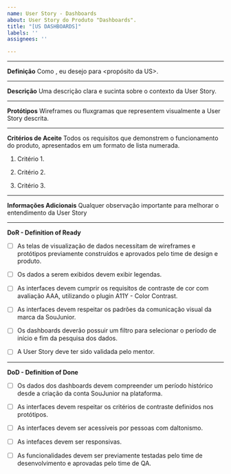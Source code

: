 ```yaml
---
name: User Story - Dashboards
about: User Story do Produto "Dashboards".
title: "[US DASHBOARDS]"
labels: ''
assignees: ''

---
```

___________________________________________________________________________________________________________


**Definição**
Como <ator>, eu desejo <obetivo da US> para <propósito da US>.
___________________________________________________________________________________________________________


**Descrição**
Uma descrição clara e sucinta sobre o contexto da User Story.
___________________________________________________________________________________________________________

**Protótipos**
Wireframes ou fluxgramas que representem visualmente a User Story descrita.
___________________________________________________________________________________________________________

**Critérios de Aceite**
Todos os requisitos que demonstrem o funcionamento do produto, apresentados em um formato de lista numerada.
1. Critério 1.

2. Critério 2.

3. Critério 3.
___________________________________________________________________________________________________________

**Informações Adicionais**
Qualquer observação importante para melhorar o entendimento da User Story
___________________________________________________________________________________________________________

**DoR - Definition of Ready**
- [ ] As telas de visualização de dados necessitam de wireframes e protótipos previamente construídos e aprovados pelo time de design e produto.

- [ ] Os dados a serem exibidos devem exibir legendas.

- [ ] As interfaces devem cumprir os requisitos de contraste de cor com avaliação AAA, utilizando o plugin A11Y - Color Contrast.

- [ ] As interfaces devem respeitar os padrões da comunicação visual da marca da SouJunior.

- [ ] Os dashboards deverão possuir um filtro para selecionar o período de início e fim da pesquisa dos dados.

- [ ] A User Story deve ter sido validada pelo mentor.
___________________________________________________________________________________________________________

**DoD - Definition of Done**
- [ ] Os dados dos dashboards devem compreender um período histórico desde a criação da conta SouJunior na plataforma.

- [ ] As interfaces devem respeitar os critérios de contraste definidos nos protótipos.

- [ ] As interfaces devem ser acessíveis por pessoas com daltonismo.

- [ ] As intefaces devem ser responsivas.

- [ ] As funcionalidades devem ser previamente testadas pelo time de desenvolvimento e aprovadas pelo time de QA.
